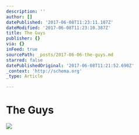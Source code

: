 ```yaml
---
description: ''
author: []
datePublished: '2017-06-08T11:23:11.107Z'
dateModified: '2017-06-08T11:23:10.387Z'
title: The Guys
publisher: {}
via: {}
inFeed: true
sourcePath: _posts/2017-06-06-the-guys.md
starred: false
datePublishedOriginal: '2017-06-08T11:21:52.690Z'
_context: 'http://schema.org'
_type: Article

---
```

# The Guys
![](https://the-grid-user-content.s3-us-west-2.amazonaws.com/577b0ca6-1661-4ca4-8acf-7939fae1a5a9.jpg)